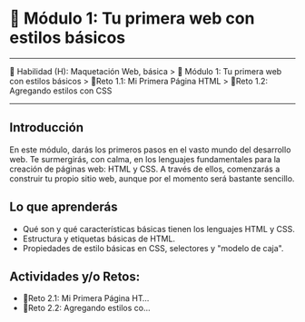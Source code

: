 # 🔷 Módulo 1: Tu primera web con estilos básicos

--- 

🔵 Habilidad (H): Maquetación Web, básica > 🔷 Módulo 1: Tu primera web con estilos básicos > 🔹Reto 1.1: Mi Primera Página HTML > 🔹Reto 1.2: Agregando estilos con CSS

--- 

## Introducción

En este módulo, darás los primeros pasos en el vasto mundo del desarrollo web. Te surmergirás, con calma, en los lenguajes fundamentales para la creación de páginas web: HTML y CSS. A través de ellos, comenzarás a construir tu propio sitio web, aunque por el momento será bastante sencillo.

## Lo que aprenderás

- Qué son y qué características básicas tienen los lenguajes HTML y CSS.
- Estructura y etiquetas básicas de HTML.
- Propiedades de estilo básicas en CSS, selectores y "modelo de caja".

## Actividades y/o Retos:

- ⁠🔹Reto 2.1: Mi Primera Página HT…
- ⁠🔹Reto 2.2: Agregando estilos co…
